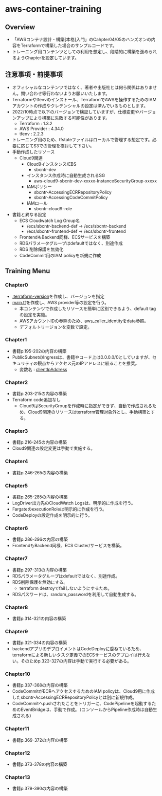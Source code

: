 # aws-container-training

## Overview
- 「AWSコンテナ設計・構築[本格]入門」のCahpter04/05のハンズオンの内容をTerraformで構築した場合のサンプルコードです。
- トレーニング用コンテンツとしての利用を想定し、段階的に構築を進められるようChapterを設定しています。

## 注意事項・前提事項
- オフィシャルなコンテンツではなく、著者や出版社とは何ら関係はありません。問い合わせ等行わないようお願いいたします。
- Terraformやtfenvのインストール、TerraformでAWSを操作するためのIAMアカウントの作成やクレデンシャルの設定は済んでいるものとします。
- 2022/10時点で以下のバージョンで検証していますが、仕様変更やバージョンアップにより構築に失敗する可能性があります。
  - Terraform : 1.3.2
  - AWS Provider : 4.34.0
  - tfenv : 2.2.3
- トレーニング用のため、tfstateファイルはローカルで管理する想定です。必要に応じてS3での管理を検討して下さい。
- 手動作成したリソース
  - Cloud9関連
    - Cloud9インスタンス/EBS
      - sbcntr-dev
    - インスタンス作成時に自動生成されるSG
      - aws-cloud9-sbcntr-dev-xxxxx-InstanceSecurityGroup-xxxxx
    - IAMポリシー
      - sbcntr-AccessingECRRepositoryPolicy
      - sbcntr-AccessingCodeCommitPolicy
    - IAMロール
      - sbcntr-cloud9-role
- 書籍と異なる設定
  - ECS Cloudwatch Log Group名
    - /ecs/sbcntr-backend-def -> /ecs/sbcntr-backend
    - /ecs/sbcntr-frontend-def -> /ecs/sbcntr-frontend
  - FrontendもBackend同様、ECSサービスを構築
  - RDSパラメータグループはdefaultではなく、別途作成
  - RDS 削除保護を無効化
  - CodeCommit用のIAM policyを新規に作成

## Training Menu
### Chapter0
- [.terraform-version](./.terraform-version)を作成し、バージョンを指定
- [main.tf](./main.tf)を作成し、AWS provider等の設定を行う。
  - 本コンテンツで作成したリソースを簡単に区別できるよう、default tagの設定を実施。
  - AWSアカウントIDの参照のため、aws_caller_identityをdata参照。
  - デフォルトリージョンを変数で設定。

### Chapter1
- 書籍p.195-202の内容の構築
- PublicSubnetのIngressは、書籍やコード上は0.0.0.0/0としていますが、セキュリティの観点からアクセス元のIPアドレスに絞ることを推奨。
  - 変数名 : [clientIpAddress](./main.tf#L26-L27)

### Chapter2
- 書籍p.203-215の内容の構築
- Terraform code追加なし
  - Cloud9はSecurityGroupを作成時に指定ができず、自動で作成されるため、Cloud9関連のリソースはterraform管理対象外とし、手動構築とする。

### Chapter3
- 書籍p.216-245の内容の構築
- Cloud9関連の設定変更は手動で実施する。

### Chapter4
- 書籍p.246-265の内容の構築

### Chapter5
- 書籍p.265-285の内容の構築
- LogDriver出力先のCloudWatch Logsは、明示的に作成を行う。
- FargateのexecutionRoleは明示的に作成を行う。
- CodeDeployの設定作成を明示的に行う。

### Chapter6
- 書籍p.286-296の内容の構築
- FrontendもBackend同様、ECS Cluster/サービスを構築。

### Chapter7
- 書籍p.297-313の内容の構築
- RDSパラメータグループはdefaultではなく、別途作成。
- RDS削除保護を無効にする。
  - terraform destroyでfailしないようにするため。
- RDSパスワードは、random_passwordを利用して自動生成する。 

### Chapter8
- 書籍p.314-321の内容の構築

### Chapter9
- 書籍p.321-334の内容の構築
- backendアプリのデプロイメントはCodeDeployに委ねているため、terraformによる新しいタスク定義でのECSサービスのデプロイは行えない。そのためp.323-327の内容は手動で実行する必要がある。

### Chapter10
- 書籍p.337-368の内容の構築
- CodeCommitがECRへアクセスするためのIAM policyは、Cloud9用に作成したsbcntr-AccessingECRRepositoryPolicyとは別に新規作成。
- CodeCommitへpushされたことをトリガーに、CodePipelineを起動するためのEventBridgeは、手動で作成。（コンソールからPipeline作成時は自動生成される）

### Chapter11
- 書籍p.369-372の内容の構築

### Chapter12
- 書籍p.373-378の内容の構築

### Chapter13
- 書籍p.379-390の内容の構築
